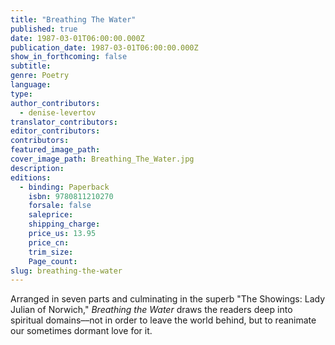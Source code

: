 ```yaml
---
title: "Breathing The Water"
published: true
date: 1987-03-01T06:00:00.000Z
publication_date: 1987-03-01T06:00:00.000Z
show_in_forthcoming: false
subtitle:
genre: Poetry
language:
type:
author_contributors:
  - denise-levertov
translator_contributors:
editor_contributors:
contributors:
featured_image_path:
cover_image_path: Breathing_The_Water.jpg
description:
editions:
  - binding: Paperback
    isbn: 9780811210270
    forsale: false
    saleprice:
    shipping_charge:
    price_us: 13.95
    price_cn:
    trim_size:
    Page_count:
slug: breathing-the-water
---
```


Arranged in seven parts and culminating in the superb "The Showings: Lady Julian of Norwich," _Breathing the Water_ draws the readers deep into spiritual domains––not in order to leave the world behind, but to reanimate our sometimes dormant love for it.


